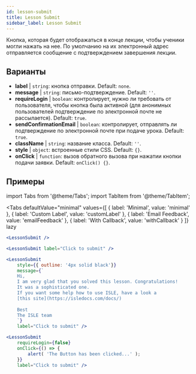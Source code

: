 ```yaml
---
id: lesson-submit 
title: Lesson Submit
sidebar_label: Lesson Submit
---
```


Кнопка, которая будет отображаться в конце лекции, чтобы ученики могли нажать на нее. По умолчанию на их электронный адрес отправляется сообщение с подтверждением завершения лекции.

## Варианты

* __label__ | `string`: кнопка отправки. Default: `none`.
* __message__ | `string`: письмо-подтверждение. Default: `''`.
* __requireLogin__ | `boolean`: контролирует, нужно ли требовать от пользователя, чтобы кнопка была активной (для анонимных пользователей подтверждение по электронной почте не рассылается). Default: `true`.
* __sendConfirmationEmail__ | `boolean`: контролирует, отправлять ли подтверждение по электронной почте при подаче урока. Default: `true`.
* __className__ | `string`: название класса. Default: `''`.
* __style__ | `object`: встроенные стили CSS. Default: `{}`.
* __onClick__ | `function`: вызов обратного вызова при нажатии кнопки подачи заявки. Default: `onClick() {}`.


## Примеры

import Tabs from '@theme/Tabs';
import TabItem from '@theme/TabItem';

<Tabs
    defaultValue="minimal"
    values={[
        { label: 'Minimal', value: 'minimal' },
        { label: 'Custom Label', value: 'customLabel' },
        { label: 'Email Feedback', value: 'emailFeedback' },
        { label: 'With Callback', value: 'withCallback' }
    ]}
    lazy
>
<TabItem value="minimal">

```jsx live
<LessonSubmit />
```

</TabItem>

<TabItem value="customLabel">

```jsx live
<LessonSubmit label="Click to submit" />
```

</TabItem>

<TabItem value="withEmail">

```jsx live
<LessonSubmit 
    style={{ outline: '4px solid black'}}
    message={`
    Hi,
    I am very glad that you solved this lesson. Congratulations! 
    It was a sophisticated one.
    If you want some help how to use ISLE, have a look a 
    [this site](https://isledocs.com/docs/)
    
    Best
    The ISLE team
    `}
    label="Click to submit" />
```
</TabItem>

<TabItem value="withCallback">

```jsx live
<LessonSubmit 
    requireLogin={false}
    onClick={() => {
        alert( 'The Button has been clicked...' );
    }}
    label="Click to submit" />
```
</TabItem>

</Tabs>
